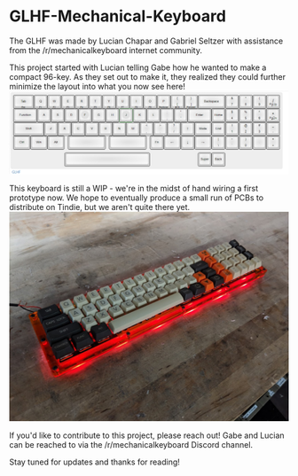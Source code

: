 # GLHF-Mechanical-Keyboard
The GLHF was made by Lucian Chapar and Gabriel Seltzer with assistance from the /r/mechanicalkeyboard internet community. 

This project started with Lucian telling Gabe how he wanted to make a compact 96-key. As they set out to make it, they realized they could further minimize the layout into what you now see here! 
![Image of keyboard layout](https://github.com/lucian151/GLHF-Mechanical-Keyboard/blob/master/Images/GLHFConcept%20(1).PNG?raw=true)

This keyboard is still a WIP - we're in the midst of hand wiring a first prototype now. We hope to eventually produce a small run of PCBs to distribute on Tindie, but we aren't quite there yet.
![Image of keyboard](https://github.com/lucian151/GLHF-Mechanical-Keyboard/blob/master/Images/GLHFConcept%20(2).PNG?raw=true)

If you'd like to contribute to this project, please reach out! Gabe and Lucian can be reached to via the /r/mechanicalkeyboard Discord channel.

Stay tuned for updates and thanks for reading! 
